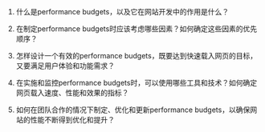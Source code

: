 

1. 什么是performance budgets，以及它在网站开发中的作用是什么？

2. 在制定performance budgets时应该考虑哪些因素？如何确定这些因素的优先顺序？

3. 怎样设计一个有效的performance budgets，既要达到快速载入网页的目标，又要满足用户体验和功能需求？

4. 在实施和监控performance budgets时，可以使用哪些工具和技术？如何确定网页载入速度、性能和效果的指标？

5. 如何在团队合作的情况下制定、优化和更新performance budgets，以确保网站的性能不断得到优化和提升？